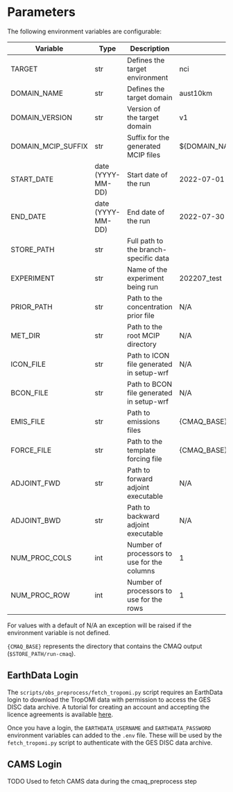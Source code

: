 # Parameters

The following environment variables are configurable:

| Variable       | Type        | Description                                 | Default                                    |
|----------------|-------------|---------------------------------------------|--------------------------------------------|
| TARGET         | str         | Defines the target environment              | nci                                        |
| DOMAIN_NAME    | str         | Defines the target domain                   | aust10km                                   |
| DOMAIN_VERSION | str         | Version of the target domain                | v1                                         |
| DOMAIN_MCIP_SUFFIX | str         | Suffix for the generated MCIP files         | ${DOMAIN_NAME}_${DOMAIN_VERSION}           |
| START_DATE     | date (YYYY-MM-DD) | Start date of the run                       | 2022-07-01                                 |
| END_DATE       | date (YYYY-MM-DD) | End date of the run                         | 2022-07-30                                 |
| STORE_PATH     | str         | Full path to the branch-specific data       |                                            |
| EXPERIMENT     | str         | Name of the experiment being run            | 202207_test                                |
| PRIOR_PATH     | str         | Path to the concentration prior file        | N/A                                        |
| MET_DIR        | str         | Path to the root MCIP directory             | N/A                                        |
| ICON_FILE      | str         | Path to ICON file generated in setup-wrf    | N/A                                        |
| BCON_FILE      | str         | Path to BCON file generated in setup-wrf    | N/A                                        |
| EMIS_FILE      | str         | Path to emissions files                     | {CMAQ_BASE}/emissions/emis.<YYYY-MM-DD>.nc |
| FORCE_FILE     | str         | Path to the template forcing file           | {CMAQ_BASE}/force/ADJ_FORCE.<YYYYMMDD>.nc  |
| ADJOINT_FWD    | str         | Path to forward adjoint executable          | N/A                                        |
| ADJOINT_BWD    | str         | Path to backward adjoint executable         | N/A                                        |
| NUM_PROC_COLS  | int         | Number of processors to use for the columns | 1                                          |
| NUM_PROC_ROW   | int         | Number of processors to use for the rows    | 1                                          |


For values with a default of N/A an exception will be raised if
the environment variable is not defined.

`{CMAQ_BASE}` represents the directory that contains the CMAQ output (`$STORE_PATH/run-cmaq`).


## EarthData Login

The `scripts/obs_preprocess/fetch_tropomi.py` script requires an EarthData login to download the TropOMI data
with permission to access the GES DISC data archive.
A tutorial for creating an account and accepting the licence agreements is available
[here](https://disc.gsfc.nasa.gov/earthdata-login).

Once you have a login, 
the `EARTHDATA_USERNAME` and `EARTHDATA_PASSWORD` environment variables can added to the `.env` file.
These will be used by the `fetch_tropomi.py` script to authenticate with the GES DISC data archive.

## CAMS Login
 TODO
 Used to fetch CAMS data during the cmaq_preprocess step